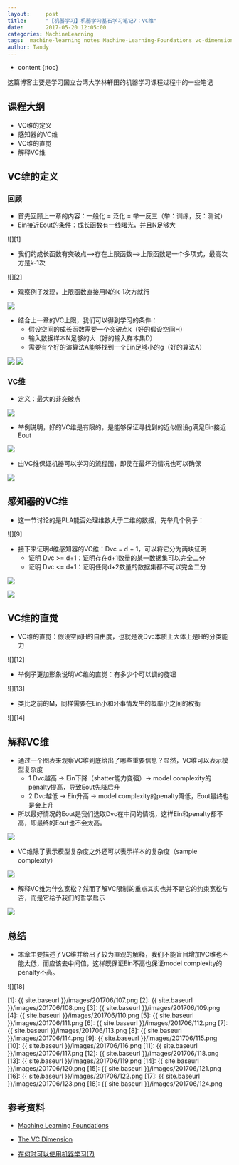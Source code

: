 ```yaml
---
layout:     post
title:      "【机器学习】机器学习基石学习笔记7：VC维"
date:       2017-05-20 12:05:00
categories: MachineLearning
tags:  machine-learning notes Machine-Learning-Foundations vc-dimension
author: Tandy
---
```


* content
{:toc}

这篇博客主要是学习国立台湾大学林轩田的机器学习课程过程中的一些笔记






## 课程大纲

- VC维的定义
- 感知器的VC维
- VC维的直觉
- 解释VC维

## VC维的定义

### 回顾

- 首先回顾上一章的内容：一般化 = 泛化 = 举一反三（举：训练，反：测试）
- Ein接近Eout的条件：成长函数有一线曙光，并且N足够大

![][1]

- 我们的成长函数有突破点——>存在上限函数——>上限函数是一个多项式，最高次方是k-1次

![][2]

- 观察例子发现，上限函数直接用N的k-1次方就行

![](3)

- 结合上一章的VC上限，我们可以得到学习的条件：
	- 假设空间的成长函数需要一个突破点k（好的假设空间H）
	- 输入数据样本N足够的大（好的输入样本集D）
	- 需要有个好的演算法A能够找到一个Ein足够小的g（好的算法A）

![](4)
![](5)

### VC维

- 定义：最大的非突破点

![](6)

- 举例说明，好的VC维是有限的，是能够保证寻找到的近似假设g满足Ein接近Eout

![](7)

- 由VC维保证机器可以学习的流程图，即使在最坏的情况也可以确保

![](8)

## 感知器的VC维

- 这一节讨论的是PLA能否处理维数大于二维的数据，先举几个例子：

![][9]

- 接下来证明d维感知器的VC维：Dvc = d + 1，可以将它分为两块证明
	- 证明 Dvc >= d+1：证明存在d+1数量的某一数据集可以完全二分
	- 证明 Dvc <= d+1：证明任何d+2数量的数据集都不可以完全二分


![](10)

![](11)

## VC维的直觉

- VC维的直觉：假设空间H的自由度，也就是说Dvc本质上大体上是H的分类能力

![][12]

- 举例子更加形象说明VC维的直觉：有多少个可以调的旋钮

![][13]

- 类比之前的M，同样需要在Ein小和坏事情发生的概率小之间的权衡

![][14]


## 解释VC维

- 通过一个图表来观察VC维到底给出了哪些重要信息？显然，VC维可以表示模型复杂度
	- 1 Dvc越高 -> Ein下降（shatter能力变强）-> model complexity的penalty提高，导致Eout先降后升
	- 2 Dvc越低 -> Ein升高 -> model complexity的penalty降低，Eout最终也是会上升
- 所以最好情况的Eout是我们选取Dvc在中间的情况，这样Ein和penalty都不高，即最终的Eout也不会太高。

![](15)

- VC维除了表示模型复杂度之外还可以表示样本的复杂度（sample complexity）

![](16)

- 解释VC维为什么宽松？然而了解VC限制的重点其实也并不是它的约束宽松与否，而是它给予我们的哲学启示

![](17)

## 总结

- 本章主要描述了VC维并给出了较为直观的解释，我们不能盲目增加VC维也不能太低，而应该去中间值，这样既保证Ein不高也保证model complexity的penalty不高。

![][18]


[1]: {{ site.baseurl }}/images/201706/107.png
[2]: {{ site.baseurl }}/images/201706/108.png
[3]: {{ site.baseurl }}/images/201706/109.png
[4]: {{ site.baseurl }}/images/201706/110.png
[5]: {{ site.baseurl }}/images/201706/111.png
[6]: {{ site.baseurl }}/images/201706/112.png
[7]: {{ site.baseurl }}/images/201706/113.png
[8]: {{ site.baseurl }}/images/201706/114.png
[9]: {{ site.baseurl }}/images/201706/115.png
[10]: {{ site.baseurl }}/images/201706/116.png
[11]: {{ site.baseurl }}/images/201706/117.png
[12]: {{ site.baseurl }}/images/201706/118.png
[13]: {{ site.baseurl }}/images/201706/119.png
[14]: {{ site.baseurl }}/images/201706/120.png
[15]: {{ site.baseurl }}/images/201706/121.png
[16]: {{ site.baseurl }}/images/201706/122.png
[17]: {{ site.baseurl }}/images/201706/123.png
[18]: {{ site.baseurl }}/images/201706/124.png

## 参考资料

- [Machine Learning Foundations](http://www.csie.ntu.edu.tw/~htlin/mooc/)

- [The VC Dimension](http://www.cnblogs.com/HappyAngel/p/3633989.html)

- [在何时可以使用机器学习(7)](http://www.cnblogs.com/ymingjingr/p/4300092.html)


